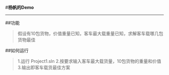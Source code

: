 #**杨帆的Demo**
***
##功能

>假设有10包货物，价值重量已知，客车最大载重量已知，求解客车载哪几包货物最佳

##如何运行

>1.运行 Project1.sln
>2.按要求输入客车最大载货量，10包货物的重量和价值
>3.输出即客车载货最佳方案